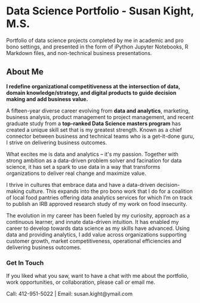 # Data Science Portfolio - Susan Kight, M.S.

<p>Portfolio of data science projects completed by me in academic and pro bono settings, and presented in the form of iPython Jupyter Notebooks, R Markdown files, and non-technical business presentations.</p>

<h2>About Me</h2>
<p><strong>I redefine organizational competitiveness at the intersection of data, domain knowledge/strategy, and digital products to guide decision making and add business value.</strong></p>
<p>A fifteen-year diverse career evolving from <strong>data and analytics</strong>, marketing, business analysis, product management to project management, and recent graduate study from a <strong>top-ranked Data Science masters program</strong> has created a unique skill set that is my greatest strength. Known as a chief connector between business and technical teams who is a get-it-done guru, I strive on delivering business outcomes.</p>

<p>What excites me is data and analytics – it's my passion. Together with strong ambition as a data-driven problem solver and facination for data science, it has set a spark to use data in a way that transforms organizations to deliver real change and maximize value.</p>

<p>I thrive in cultures that embrace data and have a data-driven decision-making culture. This expands into the pro bono work that I do for a coalition of local food pantries offering data analytics services for which I’m on track to publish an IRB approved research study of my work on food insecurity.</p>

<p>The evolution in my career has been fueled by my curiosity, approach as a continuous learner, and innate data-driven intuition. It has enabled my career to develop towards data science as my skills have advanced. Using data and providing analytics, I add value across organizations supporting customer growth, market competitiveness, operational efficiencies and delivering business outcomes.</p>



<h3>Get In Touch</h3>
<p>If you liked what you saw, want to have a chat with me about the portfolio, work opportunities, or collaboration, please call or email me.</p>
<p>Call: 412-951-5022  |  Email: susan.kight@ymail.com</p>
